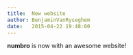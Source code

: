 ```yaml
---
title:  New website
author: BenjaminVanRyseghem
date:   2015-04-22 19:48:00
---
```


**numbro** is now with an awesome website!